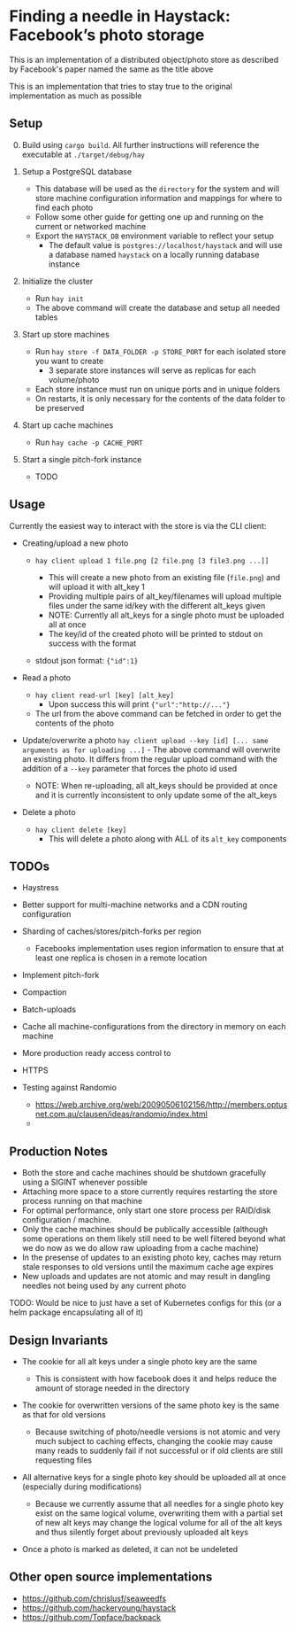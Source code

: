 Finding a needle in Haystack: Facebook’s photo storage
======================================================

This is an implementation of a distributed object/photo store as described by Facebook's paper named the same as the title above

This is an implementation that tries to stay true to the original implementation as much as possible


Setup
-----

0. Build using `cargo build`. All further instructions will reference the executable at `./target/debug/hay`

1. Setup a PostgreSQL database
	- This database will be used as the `directory` for the system and will store machine configuration information and mappings for where to find each photo
	- Follow some other guide for getting one up and running on the current or networked machine
	- Export the `HAYSTACK_DB` environment variable to reflect your setup
		- The default value is `postgres://localhost/haystack` and will use a database named `haystack` on a locally running database instance

2. Initialize the cluster
	- Run `hay init`
	- The above command will create the database and setup all needed tables

3. Start up store machines
	- Run `hay store -f DATA_FOLDER -p STORE_PORT` for each isolated store you want to create
		- 3 separate store instances will serve as replicas for each volume/photo
	- Each store instance must run on unique ports and in unique folders 
	- On restarts, it is only necessary for the contents of the data folder to be preserved

4. Start up cache machines
	- Run `hay cache -p CACHE_PORT`

5. Start a single pitch-fork instance
	- TODO


Usage
-----

Currently the easiest way to interact with the store is via the CLI client:

- Creating/upload a new photo
	- `hay client upload 1 file.png [2 file.png [3 file3.png ...]]`
		- This will create a new photo from an existing file (`file.png`) and will upload it with alt_key 1
		- Providing multiple pairs of alt_key/filenames will upload multiple files under the same id/key with the different alt_keys given
		- NOTE: Currently all alt_keys for a single photo must be uploaded all at once
		- The key/id of the created photo will be printed to stdout on success with the format

	- stdout json format: `{"id":1}`

- Read a photo 
	- `hay client read-url [key] [alt_key]`
		- Upon success this will print `{"url":"http://..."}`
	- The url from the above command can be fetched in order to get the contents of the photo

- Update/overwrite a photo
	`hay client upload --key [id] [... same arguments as for uploading ...]`
		- The above command will overwrite an existing photo. It differs from the regular upload command with the addition of a `--key` parameter that forces the photo id used
	- NOTE: When re-uploading, all alt_keys should be provided at once and it is currently inconsistent to only update some of the alt_keys

- Delete a photo
	- `hay client delete [key]`
		- This will delete a photo along with ALL of its `alt_key` components


TODOs
-----
- Haystress
- Better support for multi-machine networks and a CDN routing configuration
- Sharding of caches/stores/pitch-forks per region
	- Facebooks implementation uses region information to ensure that at least one replica is chosen in a remote location
- Implement pitch-fork
- Compaction
- Batch-uploads
- Cache all machine-configurations from the directory in memory on each machine
- More production ready access control to 
- HTTPS

- Testing against Randomio
	- https://web.archive.org/web/20090506102156/http://members.optusnet.com.au/clausen/ideas/randomio/index.html
	- 


Production Notes
----------------
- Both the store and cache machines should be shutdown gracefully using a SIGINT whenever possible
- Attaching more space to a store currently requires restarting the store process running on that machine
- For optimal performance, only start one store process per RAID/disk configuration / machine.
- Only the cache machines should be publically accessible (although some operations on them likely still need to be well filtered beyond what we do now as we do allow raw uploading from a cache machine)
- In the presense of updates to an existing photo key, caches may return stale responses to old versions until the maximum cache age expires
- New uploads and updates are not atomic and may result in dangling needles not being used by any current photo

TODO: Would be nice to just have a set of Kubernetes configs for this (or a helm package encapsulating all of it)


Design Invariants
-----------------

- The cookie for all alt keys under a single photo key are the same
	- This is consistent with how facebook does it and helps reduce the amount of storage needed in the directory

- The cookie for overwritten versions of the same photo key is the same as that for old versions
	- Because switching of photo/needle versions is not atomic and very much subject to caching effects, changing the cookie may cause many reads to suddenly fail if not successful or if old clients are still requesting files

- All alternative keys for a single photo key should be uploaded all at once (especially during modifications)
	- Because we currently assume that all needles for a single photo key exist on the same logical volume, overwriting them with a partial set of new alt keys may change the logical volume for all of the alt keys and thus silently forget about previously uploaded alt keys

- Once a photo is marked as deleted, it can not be undeleted


Other open source implementations
---------------------------------
- https://github.com/chrislusf/seaweedfs
- https://github.com/hackeryoung/haystack
- https://github.com/Topface/backpack
